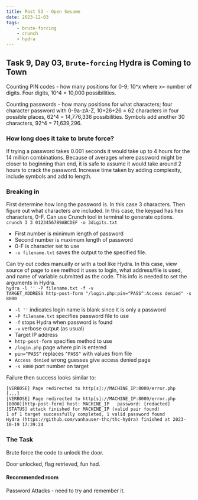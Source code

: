 ```yaml
---
title: Post 53 - Open Sesame
date: 2023-12-03
tags:
    - brute-forcing
    - crunch
    - hydra
---
```

## Task 9, Day 03, <code>Brute-forcing</code> Hydra is Coming to Town

Counting PIN codes - how many positions for 0-9; 10^x where x= number of digits. Four digits, 10^4 = 10,000 possibilities.

Counting passwords - how many positions for what characters; four character password with 0-9a-zA-Z, 10+26+26 = 62 characters in four possible places, 62^4 = 14,776,336 possibilities. Symbols add another 30 characters, 92^4 = 71,639,296.

### How long does it take to brute force?
If trying a password takes 0.001 seconds it would take up to 4 hours for the 14 million combinations. Because of averages where password might be closer to beginning than end, it is safe to assume it would take around 2 hours to crack the password. Increase time taken by adding complexity, include symbols and add to length.

### Breaking in
First determine how long the password is. In this case 3 characters. Then figure out what characters are included. In this case, the keypad has hex characters, 0-F. Can use Crunch tool in terminal to generate options.<br>
<code>crunch 3 3 0123456789ABCDEF -o 3digits.txt</code>
- First number is minimum length of password
- Second number is maximum length of password
- 0-F is character set to use
- <code>-o filename.txt</code> saves the output to the specified file.

Can try out codes manually or with a tool like Hydra. In this case, view source of page to see method it uses to login, what address/file is used, and name of variable submitted as the code. This info is needed to set the arguments in Hydra.<br>
<code>hydra -l '' -P filename.txt -f -v TARGET_ADDRESS http-post-form "/login.php:pin=^PASS^:Access denied" -s 8000</code>
- <code>-l ''</code> indicates login name is blank since it is only a password
- <code>-P filename.txt</code> specifies password file to use
- <code>-f</code> stops Hydra when password is found
- <code>-v</code> verbose output (as usual)
- Target IP address
- <code>http-post-form</code> specifies method to use
- <code>/login.php</code> page where pin is entered
- <code>pin=^PASS^</code> replaces <code>^PASS^</code> with values from file
- <code>Access denied</code> wrong guesses give access denied page
- <code>-s 8000</code> port number on target

Failure then success looks similar to:<br>
```
[VERBOSE] Page redirected to http[s]://MACHINE_IP:8000/error.php
[...]
[VERBOSE] Page redirected to http[s]://MACHINE_IP:8000/error.php
[8000][http-post-form] host: MACHINE_IP   password: [redacted]
[STATUS] attack finished for MACHINE_IP (valid pair found)
1 of 1 target successfully completed, 1 valid password found
Hydra (https://github.com/vanhauser-thc/thc-hydra) finished at 2023-10-19 17:39:24
```

### The Task
Brute force the code to unlock the door. 

Door unlocked, flag retrieved, fun had.

#### Recommended room
Password Attacks - need to try and remember it.